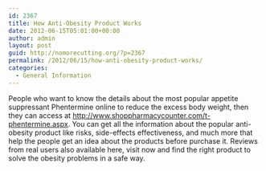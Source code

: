 ```yaml
---
id: 2367
title: How Anti-Obesity Product Works
date: 2012-06-15T05:01:00+00:00
author: admin
layout: post
guid: http://nomorecutting.org/?p=2367
permalink: /2012/06/15/how-anti-obesity-product-works/
categories:
  - General Information
---
```

People who want to know the details about the most popular appetite suppressant Phentermine online to reduce the excess body weight, then they can access at <http://www.shoppharmacycounter.com/t-phentermine.aspx>. You can get all the information about the popular anti-obesity product like risks, side-effects effectiveness, and much more that help the people get an idea about the products before purchase it. Reviews from real users also available here, visit now and find the right product to solve the obesity problems in a safe way.